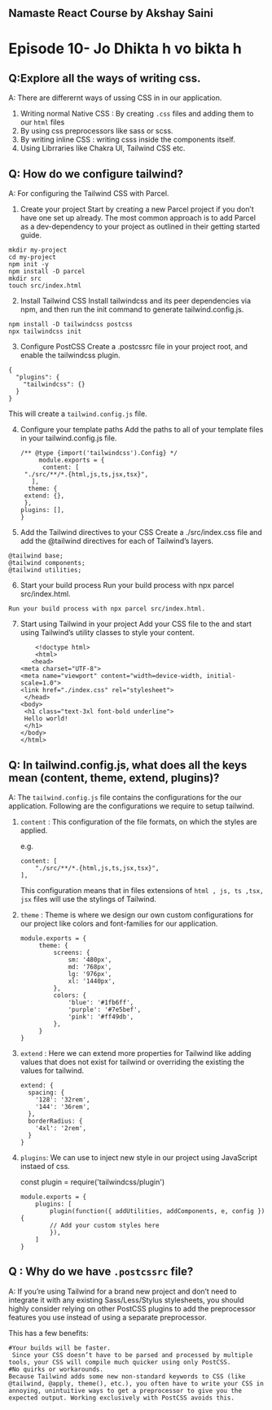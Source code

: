 ## Namaste React Course by Akshay Saini
# Episode 10- Jo Dhikta h vo bikta h


## Q:Explore all the ways of writing css.
A: There are differernt ways of ussing CSS in in our application.

1. Writing normal Native CSS : By creating `.css` files and adding them to our `html` files
2. By using css preprocessors like sass or scss.
3. By writing inline CSS : writing csss inside the components itself.
4. Using Librraries like Chakra UI, Tailwind CSS etc.


## Q:  How do we configure tailwind?
A: For configuring the Tailwind CSS with Parcel.

1. Create your project
Start by creating a new Parcel project if you don’t have one set up already. The most common approach is to add Parcel as a dev-dependency to your project as outlined in their getting started guide.
```
mkdir my-project
cd my-project
npm init -y
npm install -D parcel
mkdir src
touch src/index.html
```
2. Install Tailwind CSS
   Install tailwindcss and its peer dependencies via npm, and then run the init command to generate tailwind.config.js.

```
npm install -D tailwindcss postcss
npx tailwindcss init
```

3. Configure PostCSS
   Create a .postcssrc file in your project root, and enable the tailwindcss plugin.

```
{
  "plugins": {
    "tailwindcss": {}
  }
}
```

This will create a `tailwind.config.js` file.

4. Configure your template paths
   Add the paths to all of your template files in your tailwind.config.js file.

   ```
   /** @type {import('tailwindcss').Config} */
        module.exports = {
         content: [
    "./src/**/*.{html,js,ts,jsx,tsx}",
      ],
     theme: {
    extend: {},
    },
   plugins: [],
   }
   ```

5. Add the Tailwind directives to your CSS
 Create a ./src/index.css file and add the @tailwind directives for each of Tailwind’s layers.

```
@tailwind base;
@tailwind components;
@tailwind utilities;

```

6. Start your build process
 Run your build process with npx parcel src/index.html.

```
Run your build process with npx parcel src/index.html.
```

7. Start using Tailwind in your project
   Add your CSS file to the <head> and start using Tailwind’s utility classes to style your content.
   ```
       <!doctype html>
       <html>
      <head>
   <meta charset="UTF-8">
   <meta name="viewport" content="width=device-width, initial-scale=1.0">
   <link href="./index.css" rel="stylesheet">
    </head>
   <body>
    <h1 class="text-3xl font-bold underline">
    Hello world!
    </h1>
   </body>
   </html>
   ```


 

## Q: In tailwind.config.js, what does all the keys mean (content, theme, extend, plugins)?
A: The `tailwind.config.js` file contains the configurations for the our application.
Following are the configurations we require to setup tailwind.

1.  `content` : This configuration of the file formats, on which the styles are applied.

    e.g.

    ```
    content: [
        "./src/**/*.{html,js,ts,jsx,tsx}",
    ],
    ```

    This configuration means that in files extensions of `html , js, ts ,tsx, jsx` files will use the stylings of Tailwind.

2.  `theme` : Theme is where we design our own custom configurations for our project like colors and font-families for our application.

    ```
    module.exports = {
         theme: {
             screens: {
                 sm: '480px',
                 md: '768px',
                 lg: '976px',
                 xl: '1440px',
             },
             colors: {
                 'blue': '#1fb6ff',
                 'purple': '#7e5bef',
                 'pink': '#ff49db',
             },
         }
    }

    ```

3.  `extend` : Here we can extend more properties for Tailwind like adding values that does not exist for tailwind or overriding the existing the values for tailwind.

    ```
    extend: {
      spacing: {
        '128': '32rem',
        '144': '36rem',
      },
      borderRadius: {
        '4xl': '2rem',
      }
    }
    ```

4.  `plugins`: We can use to inject new style in our project using JavaScript instaed of css.

    const plugin = require('tailwindcss/plugin')

        module.exports = {
            plugins: [
                plugin(function({ addUtilities, addComponents, e, config }) {
                // Add your custom styles here
                }),
            ]
        }
## Q :  Why do we have `.postcssrc` file?
  A: If you’re using Tailwind for a brand new project and don’t need to integrate it with any existing Sass/Less/Stylus stylesheets, you should highly consider relying on other PostCSS plugins to add the preprocessor features you use instead of using a separate preprocessor.

This has a few benefits:

```
#Your builds will be faster.
 Since your CSS doesn’t have to be parsed and processed by multiple tools, your CSS will compile much quicker using only PostCSS.
#No quirks or workarounds.
Because Tailwind adds some new non-standard keywords to CSS (like @tailwind, @apply, theme(), etc.), you often have to write your CSS in annoying, unintuitive ways to get a preprocessor to give you the expected output. Working exclusively with PostCSS avoids this.

```


